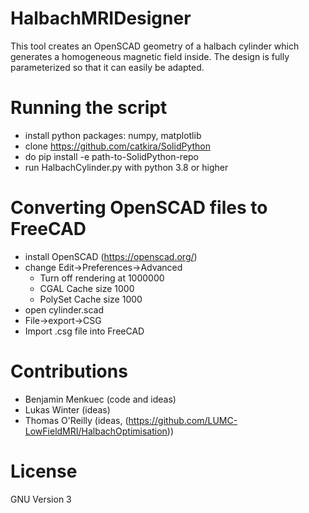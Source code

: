 # HalbachMRIDesigner
This tool creates an OpenSCAD geometry of a halbach cylinder which generates a homogeneous magnetic field inside. The design is fully parameterized so that it can easily be adapted. 

# Running the script
- install python packages: numpy, matplotlib
- clone https://github.com/catkira/SolidPython
- do pip install -e path-to-SolidPython-repo
- run HalbachCylinder.py with python 3.8 or higher

# Converting OpenSCAD files to FreeCAD
- install OpenSCAD (https://openscad.org/)
- change Edit->Preferences->Advanced
  - Turn off rendering at 1000000
  - CGAL Cache size 1000
  - PolySet Cache size 1000
- open cylinder.scad
- File->export->CSG
- Import .csg file into FreeCAD

# Contributions
- Benjamin Menkuec (code and ideas)
- Lukas Winter (ideas)
- Thomas O'Reilly (ideas, (https://github.com/LUMC-LowFieldMRI/HalbachOptimisation))

# License
GNU Version 3
